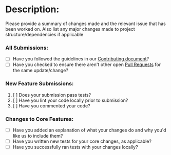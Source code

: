 # Description:
Please provide a summary of changes made and the relevant issue that has been worked on. Also list any major changes made to project structure/dependencies if applicable

### All Submissions:

* [ ] Have you followed the guidelines in our [Contributing document](../CONTRIBUTING.md)?
* [ ] Have you checked to ensure there aren't other open [Pull Requests](../../../pulls) for the same update/change?

### New Feature Submissions:

1. [ ] Does your submission pass tests?
2. [ ] Have you lint your code locally prior to submission?
3. [ ] Have you commented your code?

### Changes to Core Features:

* [ ] Have you added an explanation of what your changes do and why you'd like us to include them?
* [ ] Have you written new tests for your core changes, as applicable?
* [ ] Have you successfully ran tests with your changes locally?
